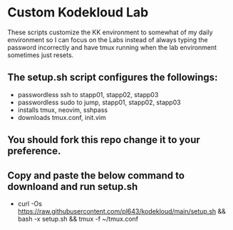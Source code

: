 # Custom Kodekloud Lab

These scripts customize the KK environment to somewhat of my daily environment so I can focus on the Labs instead of always typing the password incorrectly and have tmux running when the lab environment sometimes just resets.

## The setup.sh script configures the followings:
  - passwordless ssh to stapp01, stapp02, stapp03
  - passwordless sudo to jump, stapp01, stapp02, stapp03
  - installs tmux, neovim, sshpass
  - downloads tmux.conf, init.vim

## You should fork this repo change it to your preference.

## Copy and paste the below command to downloand and run setup.sh

  - curl -Os https://raw.githubusercontent.com/pl643/kodekloud/main/setup.sh && bash -x setup.sh && tmux -f ~/tmux.conf
